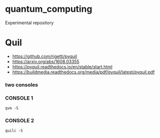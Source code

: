 # quantum_computing

Experimental repository

# Quil

-   https://github.com/rigetti/pyquil
-   https://arxiv.org/abs/1608.03355
-   https://pyquil.readthedocs.io/en/stable/start.html
-   https://buildmedia.readthedocs.org/media/pdf/pyquil/latest/pyquil.pdf

### two consoles

### CONSOLE 1

`qvm -S`

### CONSOLE 2

`quilc -S`
